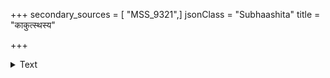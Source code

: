 +++
secondary_sources = [ "MSS_9321",]
jsonClass = "Subhaashita"
title = "काकुत्स्थस्य"

+++

<details><summary>Text</summary>

काकुत्स्थस्य प्रतापाग्निर् दीप्तपिङ्गैर्वलीमुखैः।  
निर्वाणो राक्षसेन्द्रस्य मन्ये नीलैर्निशाचरैः॥
</details>
